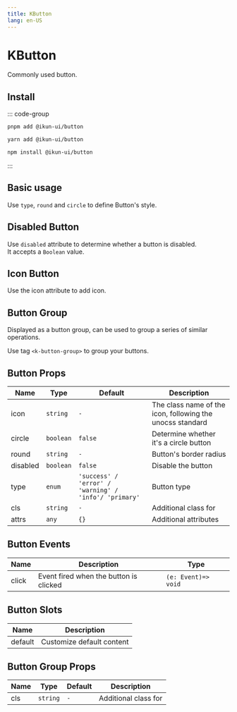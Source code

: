 ```yaml
---
title: KButton
lang: en-US
---
```


# KButton

Commonly used button.

## Install

::: code-group

```bash [pnpm]
pnpm add @ikun-ui/button
```

```bash [yarn]
yarn add @ikun-ui/button
```

```bash [npm]
npm install @ikun-ui/button
```

:::

## Basic usage

Use `type`, `round` and `circle` to define Button's style.

<demo src="../../../../example/button/basic.svelte"  github='https://github.com/ikun-svelte/ikun-ui/tree/main/components/Button'></demo>

## Disabled Button

Use `disabled` attribute to determine whether a button is disabled.  
It accepts a `Boolean` value.

<demo src="../../../../example/button/disabled.svelte" github='https://github.com/ikun-svelte/ikun-ui/tree/main/components/Button'></demo>

## Icon Button

Use the icon attribute to add icon.

<demo src="../../../../example/button/icon.svelte" github='https://github.com/ikun-svelte/ikun-ui/tree/main/components/Button'></demo>

## Button Group

Displayed as a button group, can be used to group a series of similar operations.

Use tag `<k-button-group>` to group your buttons.

<demo src="../../../../example/button/group.svelte" github='https://github.com/ikun-svelte/ikun-ui/tree/main/components/ButtonGroup'></demo>

## Button Props

| Name     | Type      | Default                                               | Description                                               |
| -------- | --------- | ----------------------------------------------------- | --------------------------------------------------------- |
| icon     | `string`  | `-`                                                   | The class name of the icon, following the unocss standard |
| circle   | `boolean` | `false`                                               | Determine whether it's a circle button                    |
| round    | `string`  | `-`                                                   | Button's border radius                                    |
| disabled | `boolean` | `false`                                               | Disable the button                                        |
| type     | `enum`    | `'success' / 'error' / 'warning' / 'info'/ 'primary'` | Button type                                               |
| cls      | `string`  | `-`                                                   | Additional class for                                      |
| attrs    | `any`     | `{}`                                                  | Additional attributes                                     |

## Button Events

| Name  | Description                            | Type                |
| ----- | -------------------------------------- | ------------------- |
| click | Event fired when the button is clicked | `(e: Event)=> void` |

## Button Slots

| Name    | Description               |
| ------- | ------------------------- |
| default | Customize default content |

## Button Group Props

| Name | Type     | Default | Description          |
| ---- | -------- | ------- | -------------------- |
| cls  | `string` | `-`     | Additional class for |
